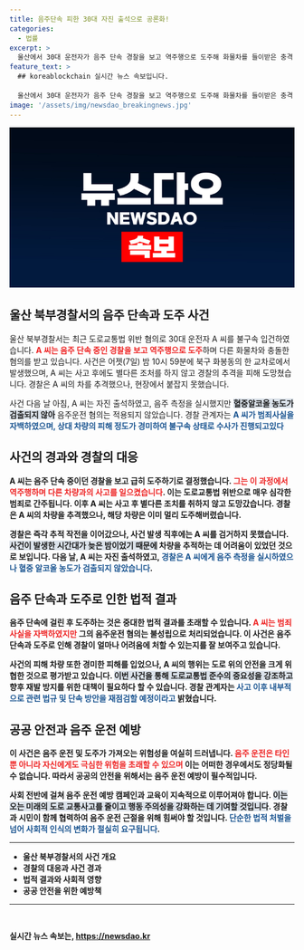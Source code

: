```yaml
---
title: 음주단속 피한 30대 자진 출석으로 공론화!
categories:
  - 법률
excerpt: >
  울산에서 30대 운전자가 음주 단속 경찰을 보고 역주행으로 도주해 화물차를 들이받은 충격 사건이 발생했습니다. 경찰의 추격에도 불구하고 도망간 그는 다음 날 자진 출석해 혈중알코올농도 수치가 없음에도 불구속으로 수사 중입니다. 자세한 경과를 확인해보세요!
feature_text: >
  ## koreablockchain 실시간 뉴스 속보입니다.

  울산에서 30대 운전자가 음주 단속 경찰을 보고 역주행으로 도주해 화물차를 들이받은 충격 사건이 발생했습니다. 경찰의 추격에도 불구하고 도망간 그는 다음 날 자진 출석해 혈중알코올농도 수치가 없음에도 불구속으로 수사 중입니다. 자세한 경과를 확인해보세요!
image: '/assets/img/newsdao_breakingnews.jpg'
---
```


<p><img src="/assets/img/newsdao_breakingnews.jpg" alt="koreablockchain 속보" /></p>

<h2 data-ke-size="size26">울산 북부경찰서의 음주 단속과 도주 사건</h2>

<p data-ke-size="size16">울산 북부경찰서는 최근 도로교통법 위반 혐의로 30대 운전자 A 씨를 불구속 입건하였습니다. <b><span style="color: #ee2323;">A 씨는 음주 단속 중인 경찰을 보고 역주행으로 도주</span></b>하며 다른 화물차와 충돌한 혐의를 받고 있습니다. 사건은 어젯(7일) 밤 10시 59분에 북구 화봉동의 한 교차로에서 발생했으며, A 씨는 사고 후에도 별다른 조처를 하지 않고 경찰의 추격을 피해 도망쳤습니다. 경찰은 A 씨의 차를 추격했으나, 현장에서 붙잡지 못했습니다.</p>

<p data-ke-size="size16">사건 다음 날 아침, A 씨는 자진 출석하였고, 음주 측정을 실시했지만 <b><span style="background-color: #21538527;">혈중알코올 농도가 검출되지 않아</span></b> 음주운전 혐의는 적용되지 않았습니다. 경찰 관계자는 <b><span style="color: #1a5490;">A 씨가 범죄사실을 자백하였으며, 상대 차량의 피해 정도가 경미하여 불구속 상태로 수사가 진행되고있다</span></b고 설명했습니다. 이와 같은 사건은 음주 운전 단속의 중요성과 경찰의 역할을 다시 한번 생각해보게 합니다.</p>

<h2 data-ke-size="size26">사건의 경과와 경찰의 대응</h2>

<p data-ke-size="size16">A 씨는 음주 단속 중이던 경찰을 보고 급히 도주하기로 결정했습니다. <b><span style="color: #ee2323;">그는 이 과정에서 역주행하며 다른 차량과의 사고를 일으켰습니다</span></b>. 이는 도로교통법 위반으로 매우 심각한 범죄로 간주됩니다. 이후 A 씨는 사고 후 별다른 조치를 취하지 않고 도망갔습니다. 경찰은 A 씨의 차량을 추격했으나, 해당 차량은 이미 멀리 도주해버렸습니다.</p>

<p data-ke-size="size16">경찰은 즉각 추적 작전을 이어갔으나, 사건 발생 직후에는 A 씨를 검거하지 못했습니다. <b><span style="background-color: #21538527;">사건이 발생한 시간대가 늦은 밤이었기 때문에</span></b> 차량을 추적하는 데 어려움이 있었던 것으로 보입니다. 다음 날, A 씨는 자진 출석하였고,<b><span style="color: #1a5490;"> 경찰은 A 씨에게 음주 측정을 실시하였으나 혈중 알코올 농도가 검출되지 않았습니다</span></b>.</p>

<h2 data-ke-size="size26">음주 단속과 도주로 인한 법적 결과</h2>

<p data-ke-size="size16">음주 단속에 걸린 후 도주하는 것은 중대한 법적 결과를 초래할 수 있습니다. <b><span style="color: #ee2323;">A 씨는 범죄 사실을 자백하였지만</span></b> 그의 음주운전 혐의는 불성립으로 처리되었습니다. 이 사건은 음주 단속과 도주로 인해 경찰이 얼마나 어려움에 처할 수 있는지를 잘 보여주고 있습니다.</p>

<p data-ke-size="size16">사건의 피해 차량 또한 경미한 피해를 입었으나, A 씨의 행위는 도로 위의 안전을 크게 위협한 것으로 평가받고 있습니다. <b><span style="background-color: #21538527;">이번 사건을 통해 도로교통법 준수의 중요성을 강조하고</span></b> 향후 재발 방지를 위한 대책이 필요하다 할 수 있습니다. 경찰 관계자는 <b><span style="color: #1a5490;">사고 이후 내부적으로 관련 법규 및 단속 방안을 재점검할 예정이라고</span></b> 밝혔습니다.</p>

<h2 data-ke-size="size26">공공 안전과 음주 운전 예방</h2>

<p data-ke-size="size16">이 사건은 음주 운전 및 도주가 가져오는 위험성을 여실히 드러냅니다. <b><span style="color: #ee2323;">음주 운전은 타인뿐 아니라 자신에게도 극심한 위험을 초래할 수 있으며</span></b> 이는 어떠한 경우에서도 정당화될 수 없습니다. 따라서 공공의 안전을 위해서는 음주 운전 예방이 필수적입니다.</p>

<p data-ke-size="size16">사회 전반에 걸쳐 음주 운전 예방 캠페인과 교육이 지속적으로 이루어져야 합니다. <b><span style="background-color: #21538527;">이는 오는 미래의 도로 교통사고를 줄이고 행동 주의성을 강화하는 데 기여할 것입니다</span></b>. 경찰과 시민이 함께 협력하여 음주 운전 근절을 위해 힘써야 할 것입니다. <b><span style="color: #1a5490;">단순한 법적 처벌을 넘어 사회적 인식의 변화가 절실히 요구됩니다</span></b>.</p>

<hr>

<ul>
<li>울산 북부경찰서의 사건 개요</li>
<li>경찰의 대응과 사건 경과</li>
<li>법적 결과와 사회적 영향</li>
<li>공공 안전을 위한 예방책</li>
</ul>

<hr>

<p data-ke-size="size16">&nbsp;</p>
실시간 뉴스 속보는, <a href="https://newsdao.kr" rel="dofollow">https://newsdao.kr</a>



